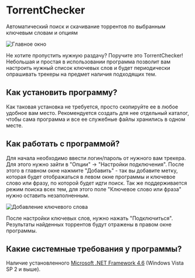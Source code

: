 # TorrentChecker
Автоматический поиск и скачивание торрентов по выбранным ключевым словам и опциям

![Главное окно](https://i110.fastpic.ru/big/2019/0605/14/d68a893962533e42dbc417444bf7a714.png)

Не хотите пропустить нужную раздачу? Поручите это TorrentChecker! Небольшая и простая в использовании программа позволит вам настроить нужный список ключевых слов и будет периодически опрашивать трекеры на предмет наличия подходящих тем.

Как установить программу?
---
Как таковая установка не требуется, просто скопируйте ее в любое удобное вам место. Рекомендуется создать для нее отдельный каталог, чтобы сама программа и все ее служебные файлы хранились в одном месте.

Как работать с программой?
---
Для начала необходимо ввести логин/пароль от нужного вам трекера. Для этого нужно зайти в "Опции" -> "Настройки подключения".
После этого в главном окне нажмите "Добавить" - так вы добавите метку, которая будет отображаться в левом окне программы и ключевое слово или фразу, по которой будет идти поиск. Так же поддерживается режим поиска всех тем, для этого поле "Ключевое слово или фраза" нужно оставить незаполненным.

![Добавление ключевого слова](https://i110.fastpic.ru/big/2019/0605/80/6f1234977da5f6b5b6ea13b4c8b13780.png)

После настройки ключевых слов, нужно нажать "Подключиться". Результаты найденных торрентов будут отражены в правом окне программы.

Какие системные требования у программы?
---
Наличие установленного [Microsoft .NET Framework 4.6](https://www.microsoft.com/ru-ru/download/details.aspx?id=44927) (Windows Vista SP 2 и выше).
